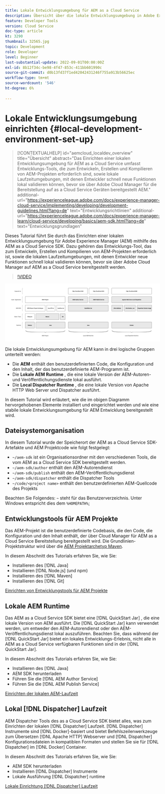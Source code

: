 ```yaml
---
title: Lokale Entwicklungsumgebung für AEM as a Cloud Service
description: Übersicht über die lokale Entwicklungsumgebung in Adobe Experience Manager (AEM).
feature: Developer Tools
version: Cloud Service
doc-type: article
kt: 3290
thumbnail: 32565.jpg
topic: Development
role: Developer
level: Beginner
last-substantial-update: 2022-09-01T00:00:00Z
exl-id: 8b12f34c-be98-4f47-853c-411bb601990c
source-git-commit: d0b13fd37f1ed42042431246f755a913b56625ec
workflow-type: tm+mt
source-wordcount: '546'
ht-degree: 6%

---
```


# Lokale Entwicklungsumgebung einrichten {#local-development-environment-set-up}

>[!CONTEXTUALHELP]
>id="aemcloud_localdev_overview"
>title="Übersicht"
>abstract="Das Einrichten einer lokalen Entwicklungsumgebung für AEM as a Cloud Service umfasst Entwicklungs-Tools, die zum Entwickeln, Erstellen und Kompilieren von AEM-Projekten erforderlich sind, sowie lokale Laufzeitumgebungen, mit denen Entwickler schnell neue Funktionen lokal validieren können, bevor sie über Adobe Cloud Manager für die Bereitstellung auf as a Cloud Service Geräten bereitgestellt AEM."
>additional-url="https://experienceleague.adobe.com/docs/experience-manager-cloud-service/implementing/developing/development-guidelines.html?lang=de" text="Entwicklungsrichtlinien"
>additional-url="https://experienceleague.adobe.com/docs/experience-manager-learn/cloud-service/developing/basics/aem-sdk.html?lang=de" text="Entwicklungsgrundlagen"

Dieses Tutorial führt Sie durch das Einrichten einer lokalen Entwicklungsumgebung für Adobe Experience Manager (AEM) mithilfe des AEM as a Cloud Service SDK. Dazu gehören das Entwicklungs-Tool, das zum Entwickeln, Erstellen und Kompilieren von AEM-Projekten erforderlich ist, sowie die lokalen Laufzeitumgebungen, mit denen Entwickler neue Funktionen schnell lokal validieren können, bevor sie über Adobe Cloud Manager auf AEM as a Cloud Service bereitgestellt werden.

>[!VIDEO](https://video.tv.adobe.com/v/32565/?quality=12&learn=on)

![AEM as a Cloud Service Technologiestapel für lokale Entwicklungsumgebungen](./assets/overview/aem-sdk-technology-stack.png)

Die lokale Entwicklungsumgebung für AEM kann in drei logische Gruppen unterteilt werden:

+ Die __AEM__ enthält den benutzerdefinierten Code, die Konfiguration und den Inhalt, der das benutzerdefinierte AEM-Programm ist.
+ Die __Lokale AEM Runtime__ , die eine lokale Version der AEM-Autoren- und Veröffentlichungsdienste lokal ausführt.
+ Die __Local Dispatcher Runtime__ , die eine lokale Version von Apache HTTP Web Server und Dispatcher ausführt.

In diesem Tutorial wird erläutert, wie die im obigen Diagramm hervorgehobenen Elemente installiert und eingerichtet werden und wie eine stabile lokale Entwicklungsumgebung für AEM Entwicklung bereitgestellt wird.

## Dateisystemorganisation

In diesem Tutorial wurde der Speicherort der AEM as a Cloud Service SDK-Artefakte und AEM Projektcode wie folgt festgelegt:

+ `~/aem-sdk` ist ein Organisationsordner mit den verschiedenen Tools, die vom AEM as a Cloud Service SDK bereitgestellt werden.
+ `~/aem-sdk/author` enthält den AEM-Autorendienst
+ `~/aem-sdk/publish` enthält den AEM-Veröffentlichungsdienst
+ `~/aem-sdk/dispatcher` enthält die Dispatcher Tools
+ `~/code/<project name>` enthält den benutzerdefinierten AEM-Quellcode des Projekts

Beachten Sie Folgendes: `~` steht für das Benutzerverzeichnis. Unter Windows entspricht dies dem `%HOMEPATH%`;

## Entwicklungstools für AEM Projekte

Das AEM-Projekt ist die benutzerdefinierte Codebasis, die den Code, die Konfiguration und den Inhalt enthält, der über Cloud Manager für AEM as a Cloud Service Bereitstellung bereitgestellt wird. Die Grundlinien-Projektstruktur wird über die [AEM Projektarchetyp Maven](https://github.com/adobe/aem-project-archetype).

In diesem Abschnitt des Tutorials erfahren Sie, wie Sie:

+ Installieren des [!DNL Java]
+ Installieren [!DNL Node.js] (und npm)
+ Installieren des [!DNL Maven]
+ Installieren des [!DNL Git]

[Einrichten von Entwicklungstools für AEM Projekte](./development-tools.md)

## Lokale AEM Runtime

Das AEM as a Cloud Service SDK bietet eine [!DNL QuickStart Jar] , die eine lokale Version von AEM ausführt. Die [!DNL QuickStart Jar] kann verwendet werden, um entweder den AEM-Autorendienst oder den AEM-Veröffentlichungsdienst lokal auszuführen. Beachten Sie, dass während der [!DNL QuickStart Jar] bietet ein lokales Entwicklungs-Erlebnis, nicht alle in AEM as a Cloud Service verfügbaren Funktionen sind in der [!DNL QuickStart Jar].

In diesem Abschnitt des Tutorials erfahren Sie, wie Sie:

+ Installieren des [!DNL Java]
+ AEM SDK herunterladen
+ Führen Sie die [!DNL AEM Author Service]
+ Führen Sie die [!DNL AEM Publish Service]

[Einrichten der lokalen AEM-Laufzeit](./aem-runtime.md)

## Lokal [!DNL Dispatcher] Laufzeit

AEM Dispatcher Tools des as a Cloud Service SDK bietet alles, was zum Einrichten der lokalen [!DNL Dispatcher] Laufzeit. [!DNL Dispatcher] Instrumente sind [!DNL Docker]-basiert und bietet Befehlszeilenwerkzeuge zum Übersetzen [!DNL Apache HTTP] Webserver und [!DNL Dispatcher] Konfigurationsdateien in kompatiblen Formaten und stellen Sie sie für [!DNL Dispatcher] im [!DNL Docker] Container.

In diesem Abschnitt des Tutorials erfahren Sie, wie Sie:

+ AEM SDK herunterladen
+ Installieren [!DNL Dispatcher] Instrumente
+ Lokale Ausführung [!DNL Dispatcher] runtime

[Lokale Einrichtung [!DNL Dispatcher] Laufzeit](./dispatcher-tools.md)

